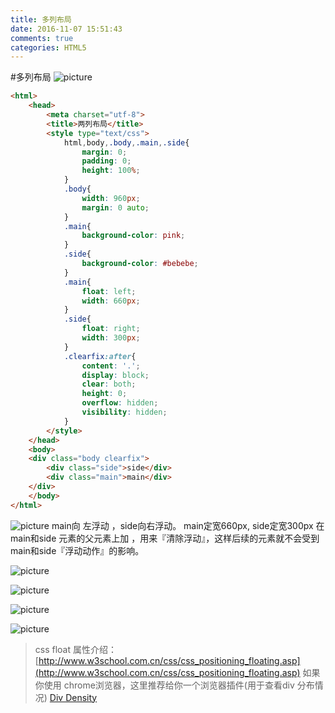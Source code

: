 ```yaml
---
title: 多列布局
date: 2016-11-07 15:51:43
comments: true
categories: HTML5
---
```


#多列布局
![picture](http://images2015.cnblogs.com/blog/601779/201611/601779-20161101135733565-636633711.png)
```html
<html> 
	<head>
		<meta charset="utf-8">
		<title>两列布局</title>
		<style type="text/css">
			html,body,.body,.main,.side{ 
				margin: 0;
				padding: 0;         
				height: 100%;     
			}     
			.body{         
				width: 960px;         
				margin: 0 auto;     
			}     
			.main{         
				background-color: pink;     
			}     
			.side{         
				background-color: #bebebe;     
			}          
			.main{         
				float: left;         
				width: 660px;     
			}    
			.side{         
				float: right;         
				width: 300px;     
			}          
			.clearfix:after{         
				content: '.';         
				display: block;         
				clear: both;         
				height: 0;         
				overflow: hidden;         
				visibility: hidden;
			}
		</style>
	</head>
	<body>
	<div class="body clearfix">
		<div class="side">side</div> 
		<div class="main">main</div> 
	</div> 
	</body>
</html>
```

![picture](http://images2015.cnblogs.com/blog/601779/201611/601779-20161101135742221-1300447152.png)
main向 左浮动 ，side向右浮动。
main定宽660px, side定宽300px
在main和side 元素的父元素上加 ，用来『清除浮动』，这样后续的元素就不会受到 main和side『浮动动作』的影响。

![picture](http://images2015.cnblogs.com/blog/601779/201611/601779-20161101135808908-1524079312.png)





![picture](http://images2015.cnblogs.com/blog/601779/201611/601779-20161101135813236-465393938.png)




![picture](http://images2015.cnblogs.com/blog/601779/201611/601779-20161101135822174-977319174.png)






![picture](http://images2015.cnblogs.com/blog/601779/201611/601779-20161101135915783-1710233814.png)








>css float 属性介绍：
>[http://www.w3school.com.cn/css/css_positioning_floating.asp](http://www.w3school.com.cn/css/css_positioning_floating.asp)
> 如果你使用 chrome浏览器，这里推荐给你一个浏览器插件(用于查看div 分布情况) 
>[Div Density](https://chrome.google.com/webstore/detail/div-density/akhjnfacldhnbhkpmhebkfocmheaicif?hl=zh-CN)
